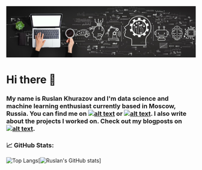 <img src='https://github.com/KhurazovRuslan/KhurazovRuslan/blob/main/pictures/pic1.jpg' />

# Hi there 👋

### My name is Ruslan Khurazov and I'm data science and machine learning enthusiast currently based in Moscow, Russia. You can find me on <a href='https://www.linkedin.com/in/ruslan-khurazov-653b611a8/?locale=en_US'> ![alt text](https://img.shields.io/badge/LinkedIn-0077B5?style=for-the-badge&logo=linkedin&logoColor=white)</a> or <a href='https://www.instagram.com/ruslankhurazov/'>![alt text](https://img.shields.io/badge/Instagram-E4405F?style=for-the-badge&logo=instagram&logoColor=white)</a>. I also write about the projects I worked on. Check out my blogposts on <a href='https://khurazovruslan.medium.com/'>![alt text](https://img.shields.io/badge/Medium-12100E?style=for-the-badge&logo=medium&logoColor=white)</a>.
  
 ### 📈 GitHub Stats:
 ![Top Langs](https://github-readme-stats.vercel.app/api/top-langs/?username=KhurazovRuslan&theme=dark "Ruslan’s Top Languages Card")[![Ruslan's GitHub stats](https://github-readme-stats.vercel.app/api?username=KhurazovRuslan&theme=dark&show_icons=true&count_private=true "Ruslan’ GutHub Stats")]

 
 
<!--
**KhurazovRuslan/KhurazovRuslan** is a ✨ _special_ ✨ repository because its `README.md` (this file) appears on your GitHub profile.

Here are some ideas to get you started:

- 🔭 I’m currently working on ...
- 🌱 I’m currently learning ...
- 👯 I’m looking to collaborate on ...
- 🤔 I’m looking for help with ...
- 💬 Ask me about ...
- 📫 How to reach me: ...
- 😄 Pronouns: ...
- ⚡ Fun fact: ...
-->
